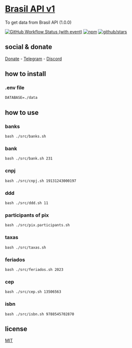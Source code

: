 # [Brasil API v1](https://brasilapi.com.br/docs)

To get data from Brasil API (1.0.0)

[![GitHub Workflow Status (with event)](https://img.shields.io/github/actions/workflow/status/brtmvdl/brasilapi/npm-publish.yml?label=GitHub%20Actions&link=https%3A%2F%2Fgithub.com%2Fbrtmvdl%2Fbrasilapi%2Factions%2Fworkflows%2Fnpm-publish.yml)](https://github.com/brtmvdl/brasilapi/actions/workflows/npm-publish.yml) [![npm](https://img.shields.io/npm/dw/%40brtmvdl/brasilapi?label=NPM%20Weekly%20Downloads)](https://www.npmjs.com/package/@brtmvdl/brasilapi) [![github/stars](https://img.shields.io/github/stars/brtmvdl/brasilapi?style=social)](https://img.shields.io/github/stars/brtmvdl/brasilapi?style=social) 

## social & donate

[Donate](https://link.mercadopago.com.br/brtmvdl) - [Telegram](https://t.me/+KRmg5MlqgMk0MTg5) - [Discord](https://discord.gg/auCmnvV2)

## how to install

### .env file

```
DATABASE=./data
```

## how to use

### banks

```
bash ./src/banks.sh 
```

### bank

```
bash ./src/bank.sh 231
```

### cnpj

```
bash ./src/cnpj.sh 19131243000197
```

### ddd

```
bash ./src/ddd.sh 11
```

### participants of pix

```
bash ./src/pix.participants.sh 
```

### taxas

```
bash ./src/taxas.sh 
```

### feriados

```
bash ./src/feriados.sh 2023
```

### cep

```
bash ./src/cep.sh 13506563
```

### isbn

```
bash ./src/isbn.sh 9788545702870
```

## license

[MIT](./LICENSE)
